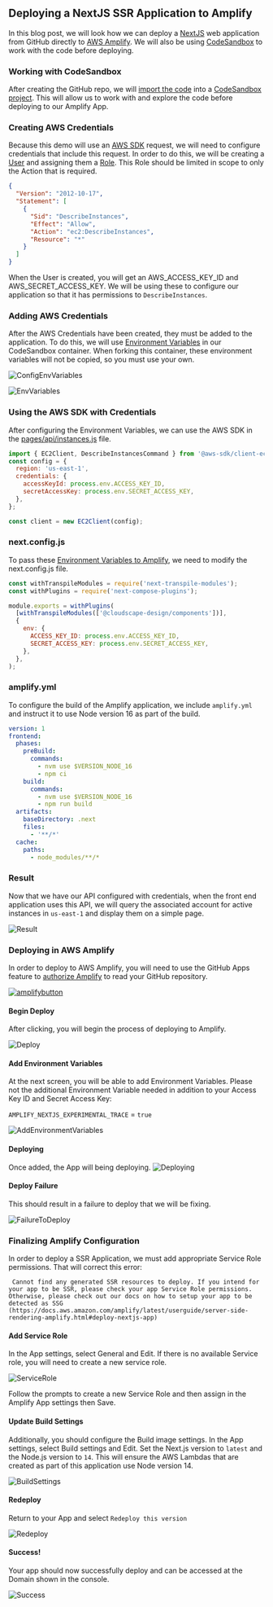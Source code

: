 ## Deploying a NextJS SSR Application to Amplify

In this blog post, we will look how we can deploy a [NextJS](https://nextjs.org/learn/foundations/about-nextjs/what-is-nextjs) web application from GitHub directly to [AWS Amplify](https://aws.amazon.com/amplify/). We will also be using [CodeSandbox](https://codesandbox.io/docs/overview) to work with the code before deploying.

### Working with CodeSandbox

After creating the GitHub repo, we will [import the code](https://codesandbox.io/docs/importing#import-from-github) into a [CodeSandbox project](https://codesandbox.io/p/github/schuettc/nextjs-ssr-with-amplify-deploy/main?file=%2FREADME.md). This will allow us to work with and explore the code before deploying to our Amplify App.

### Creating AWS Credentials

Because this demo will use an [AWS SDK](https://aws.amazon.com/sdk-for-javascript/) request, we will need to configure credentials that include this request. In order to do this, we will be creating a [User](https://docs.aws.amazon.com/IAM/latest/UserGuide/id_users_create.html) and assigning them a [Role](https://docs.aws.amazon.com/IAM/latest/UserGuide/id_roles.html). This Role should be limited in scope to only the Action that is required.

```json
{
  "Version": "2012-10-17",
  "Statement": [
    {
      "Sid": "DescribeInstances",
      "Effect": "Allow",
      "Action": "ec2:DescribeInstances",
      "Resource": "*"
    }
  ]
}
```

When the User is created, you will get an AWS_ACCESS_KEY_ID and AWS_SECRET_ACCESS_KEY. We will be using these to configure our application so that it has permissions to `DescribeInstances`.

### Adding AWS Credentials

After the AWS Credentials have been created, they must be added to the application. To do this, we will use [Environment Variables](https://codesandbox.io/docs/secrets) in our CodeSandbox container. When forking this container, these environment variables will not be copied, so you must use your own.

![ConfigEnvVariables](images/ConfigEnvVariables.png)

![EnvVariables](images/EnvVariables.png)

### Using the AWS SDK with Credentials

After configuring the Environment Variables, we can use the AWS SDK in the [pages/api/instances.js](https://github.com/schuettc/nextjs-ssr-with-amplify-deploy/blob/main/pages/api/instances.js) file.

```javascript
import { EC2Client, DescribeInstancesCommand } from '@aws-sdk/client-ec2';
const config = {
  region: 'us-east-1',
  credentials: {
    accessKeyId: process.env.ACCESS_KEY_ID,
    secretAccessKey: process.env.SECRET_ACCESS_KEY,
  },
};

const client = new EC2Client(config);
```

### next.config.js

To pass these [Environment Variables to Amplify](https://docs.aws.amazon.com/amplify/latest/userguide/server-side-rendering-amplify.html#ssr-environment-variable-support), we need to modify the next.config.js file.

```javascript
const withTranspileModules = require('next-transpile-modules');
const withPlugins = require('next-compose-plugins');

module.exports = withPlugins(
  [withTranspileModules(['@cloudscape-design/components'])],
  {
    env: {
      ACCESS_KEY_ID: process.env.ACCESS_KEY_ID,
      SECRET_ACCESS_KEY: process.env.SECRET_ACCESS_KEY,
    },
  },
);
```

### amplify.yml

To configure the build of the Amplify application, we include `amplify.yml` and instruct it to use Node version 16 as part of the build.

```yaml
version: 1
frontend:
  phases:
    preBuild:
      commands:
        - nvm use $VERSION_NODE_16
        - npm ci
    build:
      commands:
        - nvm use $VERSION_NODE_16
        - npm run build
  artifacts:
    baseDirectory: .next
    files:
      - '**/*'
  cache:
    paths:
      - node_modules/**/*
```

### Result

Now that we have our API configured with credentials, when the front end application uses this API, we will query the associated account for active instances in `us-east-1` and display them on a simple page.

![Result](images/Result.png)

### Deploying in AWS Amplify

In order to deploy to AWS Amplify, you will need to use the GitHub Apps feature to [authorize Amplify](https://docs.aws.amazon.com/amplify/latest/userguide/setting-up-GitHub-access.html) to read your GitHub repository.

[![amplifybutton](https://oneclick.amplifyapp.com/button.svg)](https://console.aws.amazon.com/amplify/home#/deploy?repo=https://github.com/schuettc/nextjs-ssr-with-amplify-deploy)

#### Begin Deploy

After clicking, you will begin the process of deploying to Amplify.

![Deploy](images/Deploy.png)

#### Add Environment Variables

At the next screen, you will be able to add Environment Variables. Please not the additional Environment Variable needed in addition to your Access Key ID and Secret Access Key:

`AMPLIFY_NEXTJS_EXPERIMENTAL_TRACE` = `true`

![AddEnvironmentVariables](images/AddEnvVariablesToAmplify.png)

#### Deploying

Once added, the App will being deploying.
![Deploying](images/Deploying.png)

#### Deploy Failure

This should result in a failure to deploy that we will be fixing.

![FailureToDeploy](images/DeployFailure.png)

### Finalizing Amplify Configuration

In order to deploy a SSR Application, we must add appropriate Service Role permissions. That will correct this error:

```text
 Cannot find any generated SSR resources to deploy. If you intend for your app to be SSR, please check your app Service Role permissions. Otherwise, please check out our docs on how to setup your app to be detected as SSG (https://docs.aws.amazon.com/amplify/latest/userguide/server-side-rendering-amplify.html#deploy-nextjs-app)
```

#### Add Service Role

In the App settings, select General and Edit. If there is no available Service role, you will need to create a new service role.

![ServiceRole](images/ServiceRole.png)

Follow the prompts to create a new Service Role and then assign in the Amplify App settings then Save.

#### Update Build Settings

Additionally, you should configure the Build image settings. In the App settings, select Build settings and Edit. Set the Next.js version to `latest` and the Node.js version to `14`. This will ensure the AWS Lambdas that are created as part of this application use Node version 14.

![BuildSettings](images/BuildSettings.png)

#### Redeploy

Return to your App and select `Redeploy this version`

![Redeploy](images/Redeploy.png)

#### Success!

Your app should now successfully deploy and can be accessed at the Domain shown in the console.

![Success](images/Success.png)
